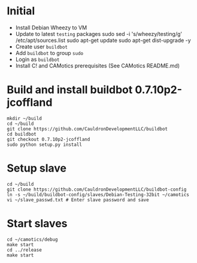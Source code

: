 # Initial
  * Install Debian Wheezy to VM
  * Update to latest ``testing`` packages
          sudo sed -i 's/wheezy/testing/g' /etc/apt/sources.list
          sudo apt-get update
          sudo apt-get dist-upgrade -y
  * Create user ``buildbot``
  * Add ``buildbot`` to group ``sudo``
  * Login as ``buildbot``
  * Install C! and CAMotics prerequisites (See CAMotics README.md)

# Build and install buildbot 0.7.10p2-jcoffland
```
mkdir ~/build
cd ~/build
git clone https://github.com/CauldronDevelopmentLLC/buildbot
cd buildbot
git checkout 0.7.10p2-jcoffland
sudo python setup.py install
```

# Setup slave
```
cd ~/build
git clone https://github.com/CauldronDevelopmentLLC/buildbot-config
ln -s ~/build/buildbot-config/slaves/Debian-Testing-32bit ~/camotics
vi ~/slave_passwd.txt # Enter slave password and save
```

# Start slaves
```
cd ~/camotics/debug
make start
cd ../release
make start
```
